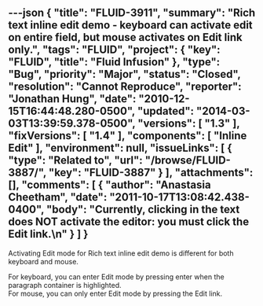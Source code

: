 ---json
{
  "title": "FLUID-3911",
  "summary": "Rich text inline edit demo - keyboard can activate edit on entire field, but mouse activates on Edit link only.",
  "tags": "FLUID",
  "project": {
    "key": "FLUID",
    "title": "Fluid Infusion"
  },
  "type": "Bug",
  "priority": "Major",
  "status": "Closed",
  "resolution": "Cannot Reproduce",
  "reporter": "Jonathan Hung",
  "date": "2010-12-15T16:44:48.280-0500",
  "updated": "2014-03-03T13:39:59.378-0500",
  "versions": [
    "1.3"
  ],
  "fixVersions": [
    "1.4"
  ],
  "components": [
    "Inline Edit"
  ],
  "environment": null,
  "issueLinks": [
    {
      "type": "Related to",
      "url": "/browse/FLUID-3887/",
      "key": "FLUID-3887"
    }
  ],
  "attachments": [],
  "comments": [
    {
      "author": "Anastasia Cheetham",
      "date": "2011-10-17T13:08:42.438-0400",
      "body": "Currently, clicking in the text does NOT activate the editor: you must click the Edit link.\n"
    }
  ]
}
---
Activating Edit mode for Rich text inline edit demo is different for both keyboard and mouse.

For keyboard, you can enter Edit mode by pressing enter when the paragraph container is highlighted.\
For mouse, you can only enter Edit mode by pressing the Edit link.

        
